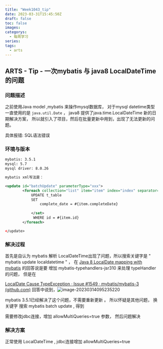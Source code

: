 ```yaml
---
title: "Week1043_tip"
date: 2023-03-31T15:45:50Z
draft: false 
toc: false
images:
categorys:
  - 每周学习
series:
tags:
  - arts 
---
```


## ARTS - Tip -  一次mybatis 与 java8 LocalDateTime的问题

### 问题描述

之前使用Java model ,mybatis 来操作mysql数据库， 对于mysql datetime类型一直使用的是 ```java.util.Date``` ， java8 提供了java.time.LocalDateTime 新的日期解决方案， 所以就引入了项目，然后在批量更新中用到，出现了无法更新的问题。

具体报错:  SQL语法错误



### 环境与版本

```xml
mybatis: 3.5.1
mysql: 5.7
mysql driver: 8.0.26

mybatis xml写法是：

<update id="batchUpdate" parameterType="xxx">
        <foreach collection="list" item="item" index="index" separator=";">
            UPDATE t_table
            SET
                complete_date = #{item.completeDate}
                
            </set>
             WHERE id = #{item.id}
        </foreach>

</update>
```

### 解决过程

首先是自认为 mybatis 解析 LocalDateTime出现了问题，所以搜索关键字是 " mybatis update localdatetime " ， 在 [Java 8 LocalDate mapping with mybatis](https://stackoverflow.com/questions/25113579/java-8-localdate-mapping-with-mybatis)  的回答说是要 增加 mybatis-typehandlers-jsr310 来处理 typeHandler 的问题， 但是在

[LocalDate Cause TypeException · Issue #1549 · mybatis/mybatis-3 (github.com)](https://github.com/mybatis/mybatis-3/issues/1549)  回答中说到，![image-20230314095235220](http://qiniu.honeywen.com/img/20230314095237.png)

mybatis 3.5.1已经解决了这个问题，不需要重新更新 。 所以怀疑是其他问题， 换关键字 搜索   mybatis batch update , 得到

需要修改jdbc连接，增加  allowMultiQueries=true 参数， 然后问题解决



### 解决方案

 正常使用 LocalDateTime , jdbc连接增加 allowMultiQueries=true 

